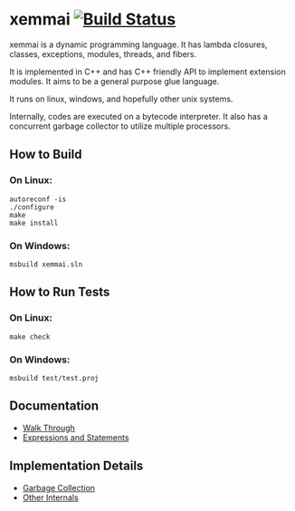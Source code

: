 # xemmai [![Build Status](https://secure.travis-ci.org/shin1m/xemmai.png)](http://travis-ci.org/shin1m/xemmai)

xemmai is a dynamic programming language.
It has lambda closures, classes, exceptions, modules, threads, and fibers.

It is implemented in C++ and has C++ friendly API to implement extension modules.
It aims to be a general purpose glue language.

It runs on linux, windows, and hopefully other unix systems.

Internally, codes are executed on a bytecode interpreter.
It also has a concurrent garbage collector to utilize multiple processors.


## How to Build

### On Linux:

    autoreconf -is
    ./configure
    make
    make install

### On Windows:

    msbuild xemmai.sln


## How to Run Tests

### On Linux:

    make check

### On Windows:

    msbuild test/test.proj


## Documentation

 * [Walk Through](/shin1m/xemmai/blob/master/doc/WalkThrough.md)
 * [Expressions and Statements](/shin1m/xemmai/blob/master/doc/ExpressionsAndStatements.md)


## Implementation Details

 * [Garbage Collection](/shin1m/xemmai/blob/master/doc/GarbageCollection.md)
 * [Other Internals](/shin1m/xemmai/blob/master/doc/OtherInternals.md)
